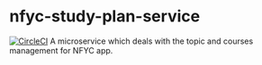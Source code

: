 # nfyc-study-plan-service
[![CircleCI](https://dl.circleci.com/status-badge/img/gh/adityashukla11/nfyc-study-plan-service/tree/master.svg?style=svg)](https://dl.circleci.com/status-badge/redirect/gh/adityashukla11/nfyc-study-plan-service/tree/master)
A microservice which deals with the topic and courses management for NFYC app.
